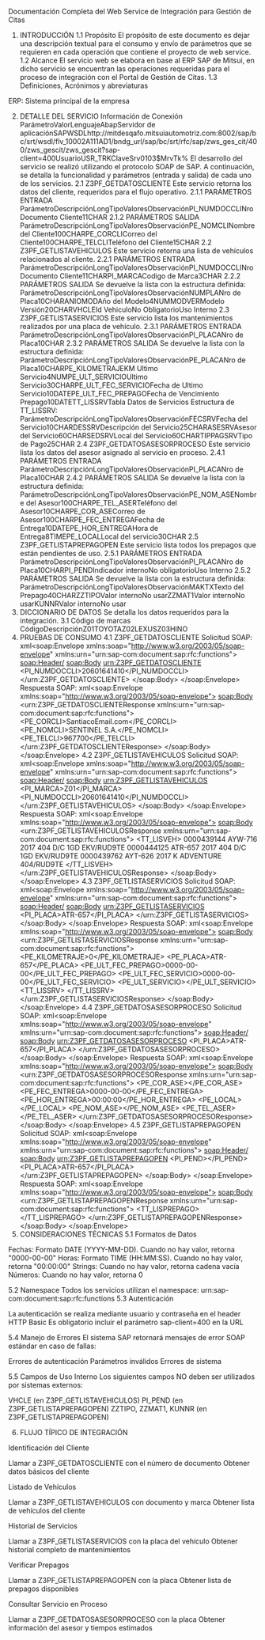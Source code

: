 Documentación Completa del Web Service de Integración para Gestión de Citas
1. INTRODUCCIÓN
1.1 Propósito
El propósito de este documento es dejar una descripción textual para el consumo y envío de parámetros que se requieren en cada operación que contiene el proyecto de web service.
1.2 Alcance
El servicio web se elabora en base al ERP SAP de Mitsui, en dicho servicio se encuentran las operaciones requeridas para el proceso de integración con el Portal de Gestión de Citas.
1.3 Definiciones, Acrónimos y abreviaturas

ERP: Sistema principal de la empresa

2. DETALLE DEL SERVICIO
Información de Conexión
ParámetroValorLenguajeAbapServidor de aplicaciónSAPWSDLhttp://mitdesqafo.mitsuiautomotriz.com:8002/sap/bc/srt/wsdl/flv_10002A111AD1/bndg_url/sap/bc/srt/rfc/sap/zws_ges_cit/400/zws_gescit/zws_gescit?sap-client=400UsuarioUSR_TRKClaveSrv0103$MrvTk%
El desarrollo del servicio se realizó utilizando el protocolo SOAP de SAP. A continuación, se detalla la funcionalidad y parámetros (entrada y salida) de cada uno de los servicios.
2.1 Z3PF_GETDATOSCLIENTE
Este servicio retorna los datos del cliente, requeridos para el flujo operativo.
2.1.1 PARÁMETROS ENTRADA
ParámetroDescripciónLongTipoValoresObservaciónPI_NUMDOCCLINro Documento Cliente11CHAR
2.1.2 PARÁMETROS SALIDA
ParámetroDescripciónLongTipoValoresObservaciónPE_NOMCLINombre del Cliente100CHARPE_CORCLICorreo del Cliente100CHARPE_TELCLITeléfono del Cliente15CHAR
2.2 Z3PF_GETLISTAVEHICULOS
Este servicio retorna una lista de vehículos relacionados al cliente.
2.2.1 PARÁMETROS ENTRADA
ParámetroDescripciónLongTipoValoresObservaciónPI_NUMDOCCLINro Documento Cliente11CHARPI_MARCACodigo de Marca3CHAR
2.2.2 PARÁMETROS SALIDA
Se devuelve la lista con la estructura definida:
ParámetroDescripciónLongTipoValoresObservaciónNUMPLANro de Placa10CHARANIOMODAño del Modelo4NUMMODVERModelo Versión20CHARVHCLEId VehiculoNo ObligatorioUso Interno
2.3 Z3PF_GETLISTASERVICIOS
Este servicio lista los mantenimientos realizados por una placa de vehículo.
2.3.1 PARÁMETROS ENTRADA
ParámetroDescripciónLongTipoValoresObservaciónPI_PLACANro de Placa10CHAR
2.3.2 PARÁMETROS SALIDA
Se devuelve la lista con la estructura definida:
ParámetroDescripciónLongTipoValoresObservaciónPE_PLACANro de Placa10CHARPE_KILOMETRAJEKM Ultimo Servicio4NUMPE_ULT_SERVICIOUltimo Servicio30CHARPE_ULT_FEC_SERVICIOFecha de Ultimo Servicio10DATEPE_ULT_FEC_PREPAGOFecha de Vencimiento Prepago10DATETT_LISSRVTabla Datos de Servicios
Estructura de TT_LISSRV:
ParámetroDescripciónLongTipoValoresObservaciónFECSRVFecha del Servicio10CHARDESSRVDescripción del Servicio25CHARASESRVAsesor del Servicio60CHARSEDSRVLocal del Servicio60CHARTIPPAGSRVTipo de Pago25CHAR
2.4 Z3PF_GETDATOSASESORPROCESO
Este servicio lista los datos del asesor asignado al servicio en proceso.
2.4.1 PARÁMETROS ENTRADA
ParámetroDescripciónLongTipoValoresObservaciónPI_PLACANro de Placa10CHAR
2.4.2 PARÁMETROS SALIDA
Se devuelve la lista con la estructura definida:
ParámetroDescripciónLongTipoValoresObservaciónPE_NOM_ASENombre del Asesor100CHARPE_TEL_ASERTeléfono del Asesor10CHARPE_COR_ASECorreo de Asesor100CHARPE_FEC_ENTREGAFecha de Entrega10DATEPE_HOR_ENTREGAHora de Entrega8TIMEPE_LOCALLocal del servicio30CHAR
2.5 Z3PF_GETLISTAPREPAGOPEN
Este servicio lista todos los prepagos que están pendientes de uso.
2.5.1 PARÁMETROS ENTRADA
ParámetroDescripciónLongTipoValoresObservaciónPI_PLACANro de Placa10CHARPI_PENDIndicador internoNo obligatorioUso Interno
2.5.2 PARÁMETROS SALIDA
Se devuelve la lista con la estructura definida:
ParámetroDescripciónLongTipoValoresObservaciónMAKTXTexto del Prepago40CHARZZTIPOValor internoNo usarZZMAT1Valor internoNo usarKUNNRValor internoNo usar
3. DICCIONARIO DE DATOS
Se detalla los datos requeridos para la integración.
3.1 Código de marcas
CódigoDescripciónZ01TOYOTAZ02LEXUSZ03HINO
4. PRUEBAS DE CONSUMO
4.1 Z3PF_GETDATOSCLIENTE
Solicitud SOAP:
xml<soap:Envelope xmlns:soap="http://www.w3.org/2003/05/soap-envelope" 
               xmlns:urn="urn:sap-com:document:sap:rfc:functions">
  <soap:Header/>
  <soap:Body>
    <urn:Z3PF_GETDATOSCLIENTE>
      <PI_NUMDOCCLI>20601641410</PI_NUMDOCCLI>
    </urn:Z3PF_GETDATOSCLIENTE>
  </soap:Body>
</soap:Envelope>
Respuesta SOAP:
xml<soap:Envelope xmlns:soap="http://www.w3.org/2003/05/soap-envelope">
  <soap:Body>
    <urn:Z3PF_GETDATOSCLIENTEResponse xmlns:urn="urn:sap-com:document:sap:rfc:functions">
      <PE_CORCLI>SantiacoEmail.com</PE_CORCLI>
      <PE_NOMCLI>SENTINEL S.A.</PE_NOMCLI>
      <PE_TELCLI>967700</PE_TELCLI>
    </urn:Z3PF_GETDATOSCLIENTEResponse>
  </soap:Body>
</soap:Envelope>
4.2 Z3PF_GETLISTAVEHICULOS
Solicitud SOAP:
xml<soap:Envelope xmlns:soap="http://www.w3.org/2003/05/soap-envelope"
               xmlns:urn="urn:sap-com:document:sap:rfc:functions">
  <soap:Header/>
  <soap:Body>
    <urn:Z3PF_GETLISTAVEHICULOS>
      <PI_MARCA>Z01</PI_MARCA>
      <PI_NUMDOCCLI>20601641410</PI_NUMDOCCLI>
    </urn:Z3PF_GETLISTAVEHICULOS>
  </soap:Body>
</soap:Envelope>
Respuesta SOAP:
xml<soap:Envelope xmlns:soap="http://www.w3.org/2003/05/soap-envelope">
  <soap:Body>
    <urn:Z3PF_GETLISTAVEHICULOSResponse xmlns:urn="urn:sap-com:document:sap:rfc:functions">
      <TT_LISVEH>
        <item>
          <VHCLE>0000439144</VHCLE>
          <NUMPLA>AYW-716</NUMPLA>
          <ANIOMOD>2017</ANIOMOD>
          <MODVER>404 D/C 1GD EKV/RUD9TE</MODVER>
        </item>
        <item>
          <VHCLE>0000444125</VHCLE>
          <NUMPLA>ATR-657</NUMPLA>
          <ANIOMOD>2017</ANIOMOD>
          <MODVER>404 D/C 1GD EKV/RUD9TE</MODVER>
        </item>
        <item>
          <VHCLE>0000439762</VHCLE>
          <NUMPLA>AYT-626</NUMPLA>
          <ANIOMOD>2017</ANIOMOD>
          <MODVER>K ADVENTURE 404/RUD9TE</MODVER>
        </item>
      </TT_LISVEH>
    </urn:Z3PF_GETLISTAVEHICULOSResponse>
  </soap:Body>
</soap:Envelope>
4.3 Z3PF_GETLISTASERVICIOS
Solicitud SOAP:
xml<soap:Envelope xmlns:soap="http://www.w3.org/2003/05/soap-envelope"
               xmlns:urn="urn:sap-com:document:sap:rfc:functions">
  <soap:Header/>
  <soap:Body>
    <urn:Z3PF_GETLISTASERVICIOS>
      <PI_PLACA>ATR-657</PI_PLACA>
    </urn:Z3PF_GETLISTASERVICIOS>
  </soap:Body>
</soap:Envelope>
Respuesta SOAP:
xml<soap:Envelope xmlns:soap="http://www.w3.org/2003/05/soap-envelope">
  <soap:Body>
    <urn:Z3PF_GETLISTASERVICIOSResponse xmlns:urn="urn:sap-com:document:sap:rfc:functions">
      <PE_KILOMETRAJE>0</PE_KILOMETRAJE>
      <PE_PLACA>ATR-657</PE_PLACA>
      <PE_ULT_FEC_PREPAGO>0000-00-00</PE_ULT_FEC_PREPAGO>
      <PE_ULT_FEC_SERVICIO>0000-00-00</PE_ULT_FEC_SERVICIO>
      <PE_ULT_SERVICIO></PE_ULT_SERVICIO>
      <TT_LISSRV>
        <!-- Lista vacía en este ejemplo -->
      </TT_LISSRV>
    </urn:Z3PF_GETLISTASERVICIOSResponse>
  </soap:Body>
</soap:Envelope>
4.4 Z3PF_GETDATOSASESORPROCESO
Solicitud SOAP:
xml<soap:Envelope xmlns:soap="http://www.w3.org/2003/05/soap-envelope"
               xmlns:urn="urn:sap-com:document:sap:rfc:functions">
  <soap:Header/>
  <soap:Body>
    <urn:Z3PF_GETDATOSASESORPROCESO>
      <PI_PLACA>ATR-657</PI_PLACA>
    </urn:Z3PF_GETDATOSASESORPROCESO>
  </soap:Body>
</soap:Envelope>
Respuesta SOAP:
xml<soap:Envelope xmlns:soap="http://www.w3.org/2003/05/soap-envelope">
  <soap:Body>
    <urn:Z3PF_GETDATOSASESORPROCESOResponse xmlns:urn="urn:sap-com:document:sap:rfc:functions">
      <PE_COR_ASE></PE_COR_ASE>
      <PE_FEC_ENTREGA>0000-00-00</PE_FEC_ENTREGA>
      <PE_HOR_ENTREGA>00:00:00</PE_HOR_ENTREGA>
      <PE_LOCAL></PE_LOCAL>
      <PE_NOM_ASE></PE_NOM_ASE>
      <PE_TEL_ASER></PE_TEL_ASER>
    </urn:Z3PF_GETDATOSASESORPROCESOResponse>
  </soap:Body>
</soap:Envelope>
4.5 Z3PF_GETLISTAPREPAGOPEN
Solicitud SOAP:
xml<soap:Envelope xmlns:soap="http://www.w3.org/2003/05/soap-envelope"
               xmlns:urn="urn:sap-com:document:sap:rfc:functions">
  <soap:Header/>
  <soap:Body>
    <urn:Z3PF_GETLISTAPREPAGOPEN>
      <PI_PEND></PI_PEND>
      <PI_PLACA>ATR-657</PI_PLACA>
    </urn:Z3PF_GETLISTAPREPAGOPEN>
  </soap:Body>
</soap:Envelope>
Respuesta SOAP:
xml<soap:Envelope xmlns:soap="http://www.w3.org/2003/05/soap-envelope">
  <soap:Body>
    <urn:Z3PF_GETLISTAPREPAGOPENResponse xmlns:urn="urn:sap-com:document:sap:rfc:functions">
      <TT_LISPREPAGO>
        <!-- Lista vacía en este ejemplo -->
      </TT_LISPREPAGO>
    </urn:Z3PF_GETLISTAPREPAGOPENResponse>
  </soap:Body>
</soap:Envelope>
5. CONSIDERACIONES TÉCNICAS
5.1 Formatos de Datos

Fechas: Formato DATE (YYYY-MM-DD). Cuando no hay valor, retorna "0000-00-00"
Horas: Formato TIME (HH:MM:SS). Cuando no hay valor, retorna "00:00:00"
Strings: Cuando no hay valor, retorna cadena vacía
Números: Cuando no hay valor, retorna 0

5.2 Namespace
Todos los servicios utilizan el namespace: urn:sap-com:document:sap:rfc:functions
5.3 Autenticación

La autenticación se realiza mediante usuario y contraseña en el header HTTP Basic
Es obligatorio incluir el parámetro sap-client=400 en la URL

5.4 Manejo de Errores
El sistema SAP retornará mensajes de error SOAP estándar en caso de fallas:

Errores de autenticación
Parámetros inválidos
Errores de sistema

5.5 Campos de Uso Interno
Los siguientes campos NO deben ser utilizados por sistemas externos:

VHCLE (en Z3PF_GETLISTAVEHICULOS)
PI_PEND (en Z3PF_GETLISTAPREPAGOPEN)
ZZTIPO, ZZMAT1, KUNNR (en Z3PF_GETLISTAPREPAGOPEN)

6. FLUJO TÍPICO DE INTEGRACIÓN

Identificación del Cliente

Llamar a Z3PF_GETDATOSCLIENTE con el número de documento
Obtener datos básicos del cliente


Listado de Vehículos

Llamar a Z3PF_GETLISTAVEHICULOS con documento y marca
Obtener lista de vehículos del cliente


Historial de Servicios

Llamar a Z3PF_GETLISTASERVICIOS con la placa del vehículo
Obtener historial completo de mantenimientos


Verificar Prepagos

Llamar a Z3PF_GETLISTAPREPAGOPEN con la placa
Obtener lista de prepagos disponibles


Consultar Servicio en Proceso

Llamar a Z3PF_GETDATOSASESORPROCESO con la placa
Obtener información del asesor y tiempos estimados